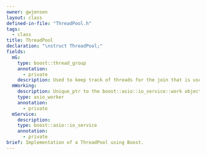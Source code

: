 ```yaml
---
owner: gwjensen
layout: class
defined-in-file: "ThreadPool.h"
tags:
  - class
title: ThreadPool
declaration: "\nstruct ThreadPool;"
fields:
  mG:
    type: boost::thread_group
    annotation:
      - private
    description: Used to keep track of threads for the join that is used on exit.
  mWorking:
    description: Unique_ptr to the boost::asio::io_service::work object.
    type: asio_worker
    annotation:
      - private
  mService:
    description:
    type: boost::asio::io_service
    annotation:
      - private
brief: Implementation of a ThreadPool using Boost.
---
```

